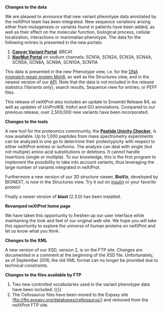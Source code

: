 **Changes to the data**

We are pleased to announce that new variant phenotype data annotated by the neXtProt team has been integrated. New sequence variations arising either from mutagenesis or variants found in patients have been added, as well as their effect on the molecular function, biological process, cellular localization, interactions or mammalian phenotype. The data for the following entries is presented in the new portals:

1. **[Cancer Variant Portal](http://www.nextprot.org/portals/breast-cancer)**: BRCA1 
2. **[NavMut Portal](http://www.nextprot.org/portals/navmut)** on sodium channels: SCN1A, SCN2A, SCN3A, SCN4A, SCN5A, SCN8A, SCN9A, SCN10A, SCN11A

This data is presented in the new Phenotype view, i.e. for the [DNA mismatch repair protein Msh6](http://alpha-search.nextprot.org/entry/NX_P52701/phenotypes), as well as the Structures view, and in the newest version of our [API](https://api.nextprot.org/). Note that the data is not included in the release statistics (Variants only), search results, Sequence view for entries, or PEFF files.

This release of neXtProt also includes an update to Ensembl Release 84, as well as updates of UniProtKB, IntAct and GO annotations. Compared to our previous release, over 2,500,000 new variants have been incorporated. 

**Changes to the tools**

A new tool for the proteomics commnunity, the **[Peptide Unicity Checker](http://www.nextprot.org/tools/unicity-checker)**, is now available. Up to 1,000 peptides from mass spectrometry experiments can be analyzed in one go to determine their proteotypicity with respect to either neXtProt entries or isoforms. The analysis can deal with single (but not multiple) amino acid substitutions or deletions. It cannot handle insertions (single or multiple). To our knowledge, this is the first program to implement the possibility to take into account variants, thus leveraging the large number of variants integrated in neXtProt.

Furthermore a new version of our 3D structure viewer, **BioViz**, developed by BIONEXT, is now in the Structures view. Try it out on [insulin](http://nextprot.org/entry/NX_P01308/structures) or your favorite protein!

Finally a newer version of **blast** (2.3.0) has been installed. 

**Revamped neXtProt home page**

We have taken this opportunity to freshen up our user interface while maintaining the look and feel of our original web site. We hope you will take this opportunity to explore the universe of human proteins on neXtProt and let us know what you think. 

**Changes to the XML**

A new version of our XSD, version 2, is on the FTP site. Changes are documented in a comment at the beginning of the XSD file. Unfortunately, as of September 2016, the old XML format can no longer be provided due to technical constraints.

**Changes to the files available by FTP**

1. Two new controlled vocabularies used in the variant phenotype data have been included: {{}} 
2. The Cellosaurus files have been moved to the Expasy site [ftp://ftp.expasy.org/databases/cellosaurus/] and removed from the neXtProt FTP site.
